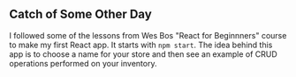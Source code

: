 ## Catch of Some Other Day

I followed some of the lessons from Wes Bos "React for Beginnners" course to
make my first React app.  It starts with `npm start`. The idea behind this app
is to choose a name for your store and then see an example of CRUD operations
performed on your inventory.
